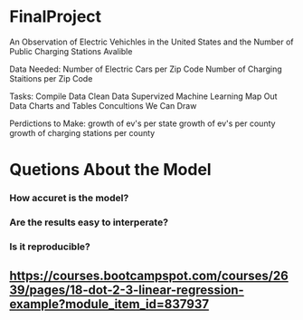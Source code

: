# FinalProject

An Observation of Electric Vehichles in the United States and the Number of Public Charging Stations Avalible

Data Needed:  Number of Electric Cars per Zip Code
              Number of Charging Staitions per Zip Code
              
Tasks:    Compile Data
          Clean Data
          Supervized Machine Learning
          Map Out Data
          Charts and Tables
          Concultions We Can Draw



Perdictions to Make:
      growth of ev's per state
      growth of ev's per county
      growth of charging stations per county
      
      
      
# Quetions About the Model

###  How accuret is the model?
###  Are the results easy to interperate?
###  Is it reproducible?


## https://courses.bootcampspot.com/courses/2639/pages/18-dot-2-3-linear-regression-example?module_item_id=837937


